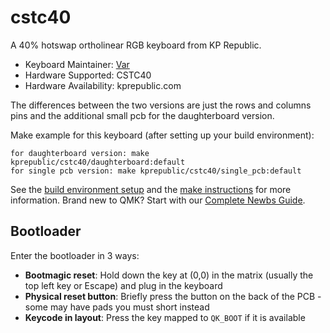 # cstc40

A 40% hotswap ortholinear RGB keyboard from KP Republic.

* Keyboard Maintainer: [Var](https://github.com/itsvar8)
* Hardware Supported: CSTC40
* Hardware Availability: kprepublic.com

The differences between the two versions are just the rows and columns pins and the additional small pcb for the daughterboard version.

Make example for this keyboard (after setting up your build environment):

    for daughterboard version: make kprepublic/cstc40/daughterboard:default
    for single pcb version: make kprepublic/cstc40/single_pcb:default

See the [build environment setup](https://docs.qmk.fm/#/getting_started_build_tools) and the [make instructions](https://docs.qmk.fm/#/getting_started_make_guide) for more information. Brand new to QMK? Start with our [Complete Newbs Guide](https://docs.qmk.fm/#/newbs).

## Bootloader

Enter the bootloader in 3 ways:

* **Bootmagic reset**: Hold down the key at (0,0) in the matrix (usually the top left key or Escape) and plug in the keyboard
* **Physical reset button**: Briefly press the button on the back of the PCB - some may have pads you must short instead
* **Keycode in layout**: Press the key mapped to `QK_BOOT` if it is available

